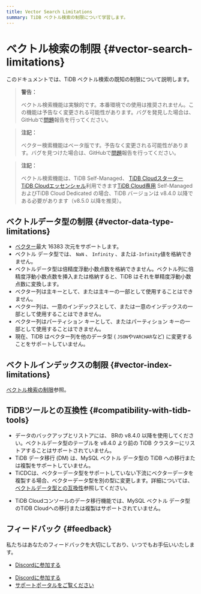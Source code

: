 ```yaml
---
title: Vector Search Limitations
summary: TiDB ベクトル検索の制限について学習します。
---
```


# ベクトル検索の制限 {#vector-search-limitations}

このドキュメントでは、TiDB ベクトル検索の既知の制限について説明します。

<CustomContent platform="tidb">

> **警告：**
>
> ベクトル検索機能は実験的です。本番環境での使用は推奨されません。この機能は予告なく変更される可能性があります。バグを発見した場合は、GitHubで[問題](https://github.com/pingcap/tidb/issues)報告を行ってください。

</CustomContent>

<CustomContent platform="tidb-cloud">

> **注記：**
>
> ベクター検索機能はベータ版です。予告なく変更される可能性があります。バグを見つけた場合は、GitHubで[問題](https://github.com/pingcap/tidb/issues)報告を行ってください。

</CustomContent>

> **注記：**
>
> ベクトル検索機能は、TiDB Self-Managed、 [TiDB Cloudスターター](https://docs.pingcap.com/tidbcloud/select-cluster-tier#tidb-cloud-serverless) [TiDB Cloudエッセンシャル](https://docs.pingcap.com/tidbcloud/select-cluster-tier#essential)利用できます[TiDB Cloud専用](https://docs.pingcap.com/tidbcloud/select-cluster-tier#tidb-cloud-dedicated) Self-Managed およびTiDB Cloud Dedicated の場合、TiDB バージョンは v8.4.0 以降である必要があります（v8.5.0 以降を推奨）。

## ベクトルデータ型の制限 {#vector-data-type-limitations}

-   [ベクター](/vector-search/vector-search-data-types.md)最大 16383 次元をサポートします。
-   ベクトル データ型では、 `NaN` 、 `Infinity` 、または`-Infinity`値を格納できません。
-   ベクトルデータ型は倍精度浮動小数点数を格納できません。ベクトル列に倍精度浮動小数点数を挿入または格納すると、TiDB はそれを単精度浮動小数点数に変換します。
-   ベクター列は主キーとして、または主キーの一部として使用することはできません。
-   ベクター列は、一意のインデックスとして、または一意のインデックスの一部として使用することはできません。
-   ベクター列はパーティション キーとして、またはパーティション キーの一部として使用することはできません。
-   現在、TiDB はベクター列を他のデータ型 ( `JSON`や`VARCHAR`など) に変更することをサポートしていません。

## ベクトルインデックスの制限 {#vector-index-limitations}

[ベクトル検索の制限](/vector-search/vector-search-index.md#restrictions)参照。

## TiDBツールとの互換性 {#compatibility-with-tidb-tools}

<CustomContent platform="tidb">

-   データのバックアップとリストアには、 BRの v8.4.0 以降を使用してください。ベクトルデータ型のテーブルを v8.4.0 より前の TiDB クラスターにリストアすることはサポートされていません。
-   TiDB データ移行 (DM) は、MySQL ベクトル データ型の TiDB への移行または複製をサポートしていません。
-   TiCDCは、ベクターデータ型をサポートしていない下流にベクターデータを複製する場合、ベクターデータ型を別の型に変更します。詳細については、 [ベクトルデータ型との互換性](/ticdc/ticdc-compatibility.md#compatibility-with-vector-data-types)参照してください。

</CustomContent>

<CustomContent platform="tidb-cloud">

-   TiDB Cloudコンソールのデータ移行機能では、MySQL ベクトル データ型のTiDB Cloudへの移行または複製はサポートされていません。

</CustomContent>

## フィードバック {#feedback}

私たちはあなたのフィードバックを大切にしており、いつでもお手伝いいたします。

<CustomContent platform="tidb">

-   [Discordに参加する](https://discord.gg/zcqexutz2R)

</CustomContent>

<CustomContent platform="tidb-cloud">

-   [Discordに参加する](https://discord.gg/zcqexutz2R)
-   [サポートポータルをご覧ください](https://tidb.support.pingcap.com/)

</CustomContent>
